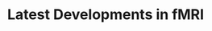 ---
title: "Latest Developments in fMRI"
project_id: 
conference_id: ""
presenters:
   - peter_bandettini
summary: "<p>Brindizzi, Italy</p>"
file: /assets/presentations/T101.ppt
filename: T101.ppt
layout: presentation
---